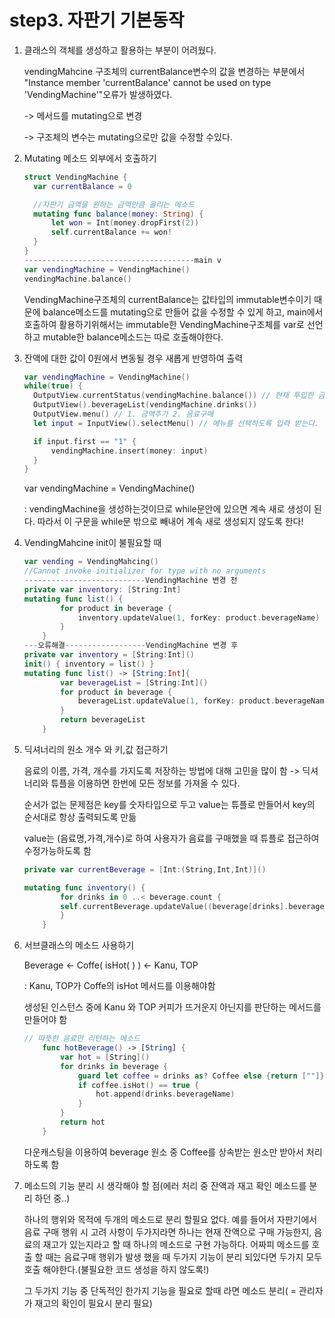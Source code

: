 # step3. 자판기 기본동작

1. 클래스의 객체를 생성하고 활용하는 부분이 어려웠다.

   vendingMahcine 구조체의 currentBalance변수의 값을 변경하는 부분에서 "Instance member 'currentBalance' cannot be used on type 'VendingMachine'"오류가 발생하였다.

   -> 메서드를 mutating으로 변경

   -> 구조체의 변수는 mutating으로만 값을 수정할 수있다.

2. Mutating 메소드 외부에서 호출하기

   ```swift
   struct VendingMachine {
     var currentBalance = 0
   
     //자판기 금액을 원하는 금액만큼 올리는 메소드
     mutating func balance(money: String) {
         let won = Int(money.dropFirst(2))
         self.currentBalance += won!
     }
   }
   --------------------------------------main v
   var vendingMachine = VendingMachine()
   vendingMachine.balance()
   ```

   VendingMachine구조체의 currentBalance는 값타입의 immutable변수이기 때문에 balance메소드를 mutating으로 만들어 값을 수정할 수 있게 하고, main에서 호출하여 활용하기위해서는 immutable한 VendingMachine구조체를 var로 선언하고 mutable한 balance메소드는 따로 호출해야한다.

3. 잔액에 대한 값이 0원에서 변동될 경우 새롭게 반영하여 출력

   ```swift
   var vendingMachine = VendingMachine()
   while(true) {
     OutputView.currentStatus(vendingMachine.balance()) // 현재 투입한 금액이 0원입니다. 다음과 같은 음료가 있습니다.
     OutputView().beverageList(vendingMachine.drinks())
     OutputView.menu() // 1. 금액추가 2. 음료구매
     let input = InputView().selectMenu() // 메뉴를 선택하도록 입력 받는다.
   
     if input.first == "1" {
         vendingMachine.insert(money: input)
     }
   }
   ```

   var vendingMachine = VendingMachine()

   : vendingMachine을 생성하는것이므로 while문안에 있으면 계속 새로 생성이 된다. 따라서 이 구문을 while문 밖으로 빼내어 계속 새로 생성되지 않도록 한다!

4. VendingMahcine init이 불필요할 때

   ```swift
   var vending = VendingMahcing()
   //Cannot invoke initializer for type with no arguments
   ---------------------------VendingMachine 변경 전
   private var inventory: [String:Int]
   mutating func list() {
           for product in beverage {
               inventory.updateValue(1, forKey: product.beverageName)
           }
       }
   ---오류해결------------------VendingMachine 변경 후
   private var inventory = [String:Int]()
   init() { inventory = list() }
   mutating func list() -> [String:Int]{
           var beverageList = [String:Int]()
           for product in beverage {
               beverageList.updateValue(1, forKey: product.beverageName)
           }
           return beverageList
       }
   ```

5. 딕셔너리의 원소 개수 와 키,값 접근하기

   음료의 이름, 가격, 개수를 가지도록 저장하는 방법에 대해 고민을 많이 함   -> 딕셔너리와 튜플을 이용하면 한번에 모든 정보를 가져올 수 있다.

   순서가 없는 문제점은 key를 숫자타입으로 두고 value는 튜플로 만들어서 key의 순서대로 항상 출력되도록 만듦

   value는 (음료명,가격,개수)로 하여 사용자가 음료를 구매했을 때 튜플로 접근하여 수정가능하도록 함

   ```swift
   private var currentBeverage = [Int:(String,Int,Int)]()
   
   mutating func inventory() {
           for drinks in 0 ..< beverage.count {
           self.currentBeverage.updateValue((beverage[drinks].beverageName,beverage[drinks].beveragePrice,10), forKey: drinks)
           }
       }
   ```

6. 서브클래스의 메소드 사용하기

   Beverage <- Coffe(  isHot( )  ) <- Kanu, TOP

   : Kanu, TOP가 Coffe의 isHot 메서드를 이용해야함

   생성된 인스턴스 중에 Kanu 와 TOP 커피가 뜨거운지 아닌지를 판단하는 메서드를 만들어야 함

   ```swift
   // 따뜻한 음료만 리턴하는 메소드
       func hotBeverage() -> [String] {
           var hot = [String]()
           for drinks in beverage {
               guard let coffee = drinks as? Coffee else {return [""]}
               if coffee.isHot() == true {
                   hot.append(drinks.beverageName)
               }
           }
           return hot
       }
   ```

   다운캐스팅을 이용하여 beverage 원소 중 Coffee를 상속받는 원소만 받아서 처리 하도록 함

7. 메소드의 기능 분리 시 생각해야 할 점(에러 처리 중 잔액과 재고 확인 메소드를 분리 하던 중..)

   하나의 행위와 목적에 두개의 메소드로 분리 할필요 없다. 예를 들어서 자판기에서 음료 구매 행위 시 고려 사항이 두가지라면 하나는 현재 잔액으로 구매 가능한지, 음료의 재고가 있는지라고 할 때 하나의 메소드로 구현 가능하다. 어짜피 메소드를 호출 할 때는 음료구매 행위가 발생 했을 때 두가지 기능이 분리 되있다면 두가지 모두 호출 해야한다.(불필요한 코드 생성을 하지 않도록!)

   그 두가지 기능 중 단독적인 한가지 기능을 필요로 할때 라면 메소드 분리( = 관리자가 재고의 확인이 필요시 분리 필요)